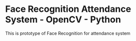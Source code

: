 # Face Recognition Attendance System - OpenCV - Python
 This is prototype of Face Recognition for attendance system
